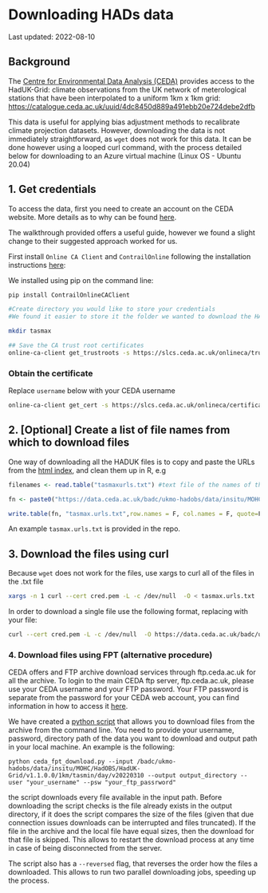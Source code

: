 Downloading HADs data
================
Last updated: 2022-08-10

## Background

The [Centre for Environmental Data Analysis (CEDA)](ceda.ac.uk) provides access to the
HadUK-Grid: climate observations from the UK network of meterological
stations that have been interpolated to a uniform 1km x 1km grid:
<https://catalogue.ceda.ac.uk/uuid/4dc8450d889a491ebb20e724debe2dfb>

This data is useful for applying bias adjustment methods to recalibrate climate
projection datasets. However, downloading the data is not immediately
straightforward, as `wget` does not work for this data. It can be done
however using a looped curl command, with the process detailed below for
downloading to an Azure virtual machine (Linux OS - Ubuntu 20.04)

## 1. Get credentials

To access the data, first you need to create an account on the CEDA
website. More details as to why can be found [here](https://help.ceda.ac.uk/article/4442-ceda-opendap-scripted-interactions).

The walkthrough provided offers a useful guide, however we found a
slight change to their suggested approach worked for us.

First install `Online CA Client` and `ContrailOnline` following the installation instructions [here](https://github.com/cedadev/online_ca_client):

We installed using pip on the command line:

``` bash
pip install ContrailOnlineCAClient

#Create directory you would like to store your credentials
#We found it easier to store it the folder we wanted to download the HADsUK data to 

mkdir tasmax 

## Save the CA trust root certificates 
online-ca-client get_trustroots -s https://slcs.ceda.ac.uk/onlineca/trustroots -b -c ./ca-trustroots
```

### Obtain the certificate

Replace `username` below with your CEDA username

``` bash
online-ca-client get_cert -s https://slcs.ceda.ac.uk/onlineca/certificate/ -l username -c ./ca-trustroots/ -o ./cred.pem
```

## 2. [Optional] Create a list of file names from which to download files

One way of downloading all the HADUK files is to copy and paste the URLs from the [html
index](https://dap.ceda.ac.uk/badc/ukmo-hadobs/data/insitu/MOHC/HadOBS/HadUK-Grid/v1.1.0.0/1km/tasmax/day/v20220310/), and clean them up in R, e.g

``` r
filenames <- read.table("tasmaxurls.txt") #text file of the names of the .nc files to be downloaded, in this case from here: https://dap.ceda.ac.uk/badc/ukmo-hadobs/data/insitu/MOHC/HadOBS/HadUK-Grid/v1.1.0.0/1km/tasmax/day/v20220310/

fn <- paste0("https://data.ceda.ac.uk/badc/ukmo-hadobs/data/insitu/MOHC/HadOBS/HadUK-Grid/v1.1.0.0/1km/tasmax/day/v20220310/",filenames$V1)

write.table(fn, "tasmax.urls.txt",row.names = F, col.names = F, quote=F)
```

An example `tasmax.urls.txt` is provided in the repo.

## 3. Download the files using curl

Because `wget` does not work for the files, use xargs to curl all of the
files in the .txt file

``` bash
xargs -n 1 curl --cert cred.pem -L -c /dev/null  -O < tasmax.urls.txt
```
In order to download a single file use the following format, replacing <filename> with your file:

``` bash
curl --cert cred.pem -L -c /dev/null  -O https://data.ceda.ac.uk/badc/ukmo-hadobs/data/insitu/MOHC/HadOBS/HadUK-Grid/v1.1.0.0/1km/tasmax/day/v20220310/<filename>
```

### 4. Download files using FPT (alternative procedure)

CEDA offers and FTP archive download services through ftp.ceda.ac.uk for all the archive.
To login to the main CEDA ftp server, ftp.ceda.ac.uk, please use your CEDA username and your FTP password. 
Your FTP password is separate from the password for your CEDA web account, you can find information in how to access it
[here](https://help.ceda.ac.uk/article/280-ftp). 

We have created a [python script](scripts/ceda_fpt_download.py) that allows you to download files from the archive from the
command line. You need to provide your username, password, directory path of the data you want to download and output path
in your local machine. An example is the following:

```
python ceda_fpt_download.py --input /badc/ukmo-hadobs/data/insitu/MOHC/HadOBS/HadUK-Grid/v1.1.0.0/1km/tasmin/day/v20220310 --output output_directory --user "your_username" --psw "your_ftp_passrword"
```

the script downloads every file available in the input path. Before downloading the script checks is the file 
already exists in the output directory, if it does the script compares the size of the files (given that due connection issues 
downloads can be interrupted and files truncated). If the file in the archive and the local file have equal sizes, then
the download for that file is skipped. This allows to restart the download process at any time in case of being disconnected
from the server. 

The script also has a `--reversed` flag, that reverses the order how the files a downloaded. This allows to run
two parallel downloading jobs, speeding up the process. 






